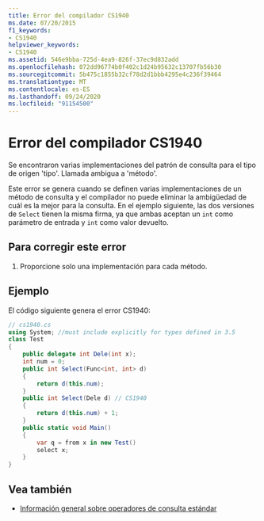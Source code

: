 ```yaml
---
title: Error del compilador CS1940
ms.date: 07/20/2015
f1_keywords:
- CS1940
helpviewer_keywords:
- CS1940
ms.assetid: 546e9bba-725d-4ea9-826f-37ec9d832add
ms.openlocfilehash: 072dd96774b0f402c1d24b95632c13707fb56b30
ms.sourcegitcommit: 5b475c1855b32cf78d2d1bbb4295e4c236f39464
ms.translationtype: MT
ms.contentlocale: es-ES
ms.lasthandoff: 09/24/2020
ms.locfileid: "91154500"
---
```

# <a name="compiler-error-cs1940"></a>Error del compilador CS1940

Se encontraron varias implementaciones del patrón de consulta para el tipo de origen 'tipo'. Llamada ambigua a 'método'.  
  
 Este error se genera cuando se definen varias implementaciones de un método de consulta y el compilador no puede eliminar la ambigüedad de cuál es la mejor para la consulta. En el ejemplo siguiente, las dos versiones de `Select` tienen la misma firma, ya que ambas aceptan un `int` como parámetro de entrada y `int` como valor devuelto.  
  
## <a name="to-correct-this-error"></a>Para corregir este error  
  
1. Proporcione solo una implementación para cada método.  
  
## <a name="example"></a>Ejemplo  

 El código siguiente genera el error CS1940:  
  
```csharp  
// cs1940.cs  
using System; //must include explicitly for types defined in 3.5  
class Test  
{  
    public delegate int Dele(int x);  
    int num = 0;  
    public int Select(Func<int, int> d)  
    {  
        return d(this.num);  
    }  
    public int Select(Dele d) // CS1940  
    {  
        return d(this.num) + 1;  
    }  
    public static void Main()  
    {  
        var q = from x in new Test()  
        select x;  
    }  
}  
```  
  
## <a name="see-also"></a>Vea también

- [Información general sobre operadores de consulta estándar](../programming-guide/concepts/linq/standard-query-operators-overview.md)
